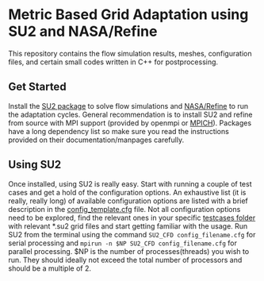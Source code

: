 # Metric Based Grid Adaptation using SU2 and NASA/Refine
This repository contains the flow simulation results, meshes, configuration files, and certain small codes written in C++ for postprocessing.

## Get Started
Install the [SU2 package](https://su2code.github.io/) to solve flow simulations and [NASA/Refine](https://github.com/nasa/refine) to run the adaptation cycles.
General recommendation is to install SU2 and refine from source with MPI support (provided by openmpi or [MPICH](https://www.mpich.org/)). Packages have a long dependency list so make sure you read the instructions provided on their documentation/manpages carefully.

## Using SU2
Once installed, using SU2 is really easy. Start with running a couple of test cases and get a hold of the configuration options. An exhaustive list (it is really, really long) of available configuration options are listed with a brief description in the [config_template.cfg](https://github.com/su2code/SU2/blob/master/config_template.cfg) file. Not all configuration options need to be explored, find the relevant ones in your specific [testcases folder](https://github.com/su2code/TestCases) with relevant *.su2 grid files and start getting familiar with the usage.
Run SU2 from the terminal using the command `SU2_CFD config_filename.cfg` for serial processing and `mpirun -n $NP SU2_CFD config_filename.cfg` for parallel processing. $NP is the number of processes(threads) you wish to run. They should ideally not exceed the total number of processors and should be a multiple of 2.